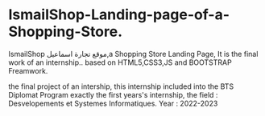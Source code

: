 # IsmailShop-Landing-page-of-a-Shopping-Store.
IsmailShop موقع تجارة اسماعيل,a Shopping Store Landing Page, It is the final work of an internship.. based on HTML5,CSS3,JS and BOOTSTRAP Freamwork.

the final project of an intership, this internship included into the BTS Diplomat Program exactly the first years's internship,
the field : Desvelopements et Systemes Informatiques.
Year : 2022-2023
